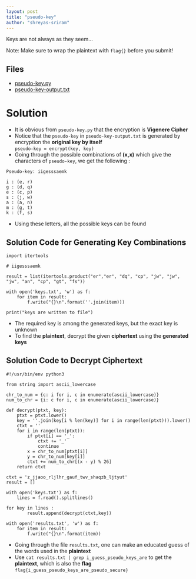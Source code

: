 ```yaml
---
layout: post
title: "pseudo-key"
author: "shreyas-sriram"
---
```


Keys are not always as they seem...

Note: Make sure to wrap the plaintext with `flag{}` before you submit!

## Files
* [pseudo-key.py]({{site.baseurl}}/assets/pseudo-key/pseudo-key.py)
* [pseudo-key-output.txt]({{site.baseurl}}/assets/pseudo-key/pseudo-key-output.txt)

# Solution

* It is obvious from `pseudo-key.py` that the encryption is **Vigenere Cipher**
* Notice that the `pseudo-key` in `pseudo-key-output.txt` is generated by encryption the **original key by itself**<br/>
`pseudo-key = encrypt(key, key) `
* Going through the possible combinations of **(x,x)** which give the characters of `pseudo-key`, we get the following :<br/>

```
Pseudo-key: iigesssaemk

i : (e, r)
g : (d, q)
e : (c, p)
s : (j, w)
a : (a, n)
m : (g, t)
k : (f, s)
```
* Using these letters, all the possible keys can be found

## Solution Code for Generating Key Combinations

```
import itertools

# iigesssaemk

result = list(itertools.product("er","er", "dq", "cp", "jw", "jw", "jw", "an", "cp", "gt", "fs"))

with open('keys.txt', 'w') as f:
    for item in result:
        f.write("{}\n".format(''.join(item)))

print("keys are written to file")
```
* The required key is among the generated keys, but the exact key is unknown
* To find the **plaintext**, decrypt the given **ciphertext** using the **generated keys**

## Solution Code to Decrypt Ciphertext

```
#!/usr/bin/env python3

from string import ascii_lowercase

chr_to_num = {c: i for i, c in enumerate(ascii_lowercase)}
num_to_chr = {i: c for i, c in enumerate(ascii_lowercase)}

def decrypt(ptxt, key):
    ptxt = ptxt.lower()
    key = ''.join(key[i % len(key)] for i in range(len(ptxt))).lower()
    ctxt = ''
    for i in range(len(ptxt)):
        if ptxt[i] == '_':
            ctxt += '_'
            continue
        x = chr_to_num[ptxt[i]]
        y = chr_to_num[key[i]]
        ctxt += num_to_chr[(x - y) % 26]
    return ctxt

ctxt = 'z_jjaoo_rljlhr_gauf_twv_shaqzb_ljtyut'
result = []

with open('keys.txt') as f:
    lines = f.read().splitlines()

for key in lines :
        result.append(decrypt(ctxt,key))

with open('results.txt', 'w') as f:
    for item in result:
        f.write("{}\n".format(item))

```

* Going through the file `results.txt`, one can make an educated guess of the words used in the **plaintext**
* Use `cat results.txt | grep i_guess_pseudo_keys_are` to get the **plaintext**, which is also the **flag**<br/>
` flag{i_guess_pseudo_keys_are_pseudo_secure} `
